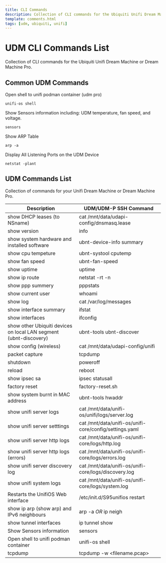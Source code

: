 ```yaml
---
title: CLI Commands
description: Collection of CLI commands for the Ubiquiti Unifi Dream Machine or Dream Machine Pro.
template: comments.html
tags: [udm, ubiquiti, unifi]
---
```


# UDM CLI Commands List

Collection of CLI commands for the Ubiquiti Unifi Dream Machine or Dream Machine Pro.

## Common UDM Commands

Open shell to unifi podman container (udm pro)

```shell
unifi-os shell
```

Show Sensors information including: UDM temperature, fan speed, and voltage.

```shell
sensors
```

Show ARP Table

```shell
arp -a
```

Display All Listening Ports on the UDM Device

```shell
netstat -plant
```

## UDM Commands List

Collection of commands for your Unifi Dream Machine or Dream Machine Pro.

| Description                                                       | UDM/UDM-P SSH Command                                  |
| ----------------------------------------------------------------- | ------------------------------------------------------ |
| show DHCP leases (to NSname)                                      | cat /mnt/data/udapi-config/dnsmasq.lease               |
| show version                                                      | info                                                   |
| show system hardware and installed software                       | ubnt-device-info summary                               |
| show cpu tempeture                                                | ubnt-systool cputemp                                   |
| show fan speed                                                    | ubnt-fan-speed                                         |
| show uptime                                                       | uptime                                                 |
| show ip route                                                     | netstat -rt -n                                         |
| show ppp summery                                                  | pppstats                                               |
| show current user                                                 | whoami                                                 |
| show log                                                          | cat /var/log/messages                                  |
| show interface summary                                            | ifstat                                                 |
| show interfaces                                                   | ifconfig                                               |
| show other Ubiquiti devices on local LAN segment (ubnt-discovery) | ubnt-tools ubnt-discover                               |
| show config (wireless)                                            | cat /mnt/data/udapi-config/unifi                       |
| packet capture                                                    | tcpdump                                                |
| shutdown                                                          | poweroff                                               |
| reload                                                            | reboot                                                 |
| show ipsec sa                                                     | ipsec statusall                                        |
| factory reset                                                     | factory-reset.sh                                       |
| show system burnt in MAC address                                  | ubnt-tools hwaddr                                      |
| show unifi server logs                                            | cat /mnt/data/unifi-os/unifi/logs/server.log           |
| show unifi server setttings                                       | cat /mnt/data/unifi-os/unifi-core/config/settings.yaml |
| show unifi server http logs                                       | cat /mnt/data/unifi-os/unifi-core/logs/http.log        |
| show unifi server http logs (errors)                              | cat /mnt/data/unifi-os/unifi-core/logs/errors.log      |
| show unifi server discovery log                                   | cat /mnt/data/unifi-os/unifi-core/logs/discovery.log   |
| show unifi system logs                                            | cat /mnt/data/unifi-os/unifi-core/logs/system.log      |
| Restarts the UnifiOS Web interface                                | /etc/init.d/S95unifios restart                         |
| show ip arp (show arp) and IPv6 neighbours                        | arp -a _OR_ ip neigh                                   |
| show tunnel interfaces                                            | ip tunnel show                                         |
| Show Sensors information                                          | sensors                                                |
| Open shell to unifi podman container                              | unifi-os shell                                         |
| tcpdump                                                           | tcpdump <interface> -w <filename.pcap>                 |

<!-- appendices -->

<!-- urls -->

<!-- images -->

<!--css-->

<!-- end appendices -->

